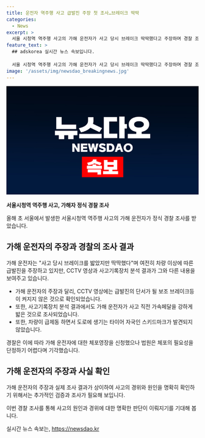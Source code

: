 ```yaml
---
title: 운전자 역주행 사고 급발진 주장 첫 조사…브레이크 딱딱
categories:
  - News
excerpt: >
  서울 시청역 역주행 사고의 가해 운전자가 사고 당시 브레이크 딱딱했다고 주장하며 경찰 조사를 받았습니다. 하지만 CCTV 영상 및 사고기록장치 분석 결과에 따르면 이는 사실이 아니었으며, 체포 영장 신청은 기각되었습니다. A 씨는 합당한 처벌을 면하기 위해 급발진 주장을 계속하고 있지만, 사실이 확인되면서 사람들의 더 큰 이목을 끌고 있습니다.
feature_text: >
  ## adskorea 실시간 뉴스 속보입니다.

  서울 시청역 역주행 사고의 가해 운전자가 사고 당시 브레이크 딱딱했다고 주장하며 경찰 조사를 받았습니다. 하지만 CCTV 영상 및 사고기록장치 분석 결과에 따르면 이는 사실이 아니었으며, 체포 영장 신청은 기각되었습니다. A 씨는 합당한 처벌을 면하기 위해 급발진 주장을 계속하고 있지만, 사실이 확인되면서 사람들의 더 큰 이목을 끌고 있습니다.
image: '/assets/img/newsdao_breakingnews.jpg'
---
```


<p><img src="/assets/img/newsdao_breakingnews.jpg" alt="adskorea 속보" /></p>

<p><b>서울시청역 역주행 사고, 가해자 정식 경찰 조사</b></p>

<p>올해 초 서울에서 발생한 서울시청역 역주행 사고의 가해 운전자가 정식 경찰 조사를 받았습니다.</p>

<h2 data-ke-size="size26">가해 운전자의 주장과 경찰의 조사 결과</h2>

<p>가해 운전자는 "사고 당시 브레이크를 밟았지만 딱딱했다"며 여전히 차량 이상에 따른 급발진을 주장하고 있지만, CCTV 영상과 사고기록장치 분석 결과가 그와 다른 내용을 보여주고 있습니다.</p>

<ul>
<li>가해 운전자의 주장과 달리, CCTV 영상에는 급발진의 단서가 될 보조 브레이크등이 켜지지 않은 것으로 확인되었습니다.</li>
<li>또한, 사고기록장치 분석 결과에서도 가해 운전자가 사고 직전 가속페달을 강하게 밟은 것으로 조사되었습니다.</li>
<li>또한, 차량이 급제동 하면서 도로에 생기는 타이어 자국인 스키드마크가 발견되지 않았습니다.</li>
</ul>

<p>경찰은 이에 따라 가해 운전자에 대한 체포영장을 신청했으나 법원은 체포의 필요성을 단정하기 어렵다며 기각했습니다.</p>

<h2 data-ke-size="size26">가해 운전자의 주장과 사실 확인</h2>

<p>가해 운전자의 주장과 실제 조사 결과가 상이하여 사고의 경위와 원인을 명확히 확인하기 위해서는 추가적인 검증과 조사가 필요해 보입니다.</p>

<p>이번 경찰 조사를 통해 사고의 원인과 경위에 대한 명확한 판단이 이뤄지기를 기대해 봅니다.</p>
실시간 뉴스 속보는, <a href="https://newsdao.kr" rel="dofollow">https://newsdao.kr</a>


